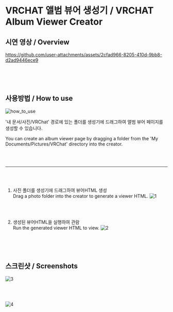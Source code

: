 # VRCHAT 앨범 뷰어 생성기 / VRCHAT Album Viewer Creator

## 시연 영상 / Overview

https://github.com/user-attachments/assets/2cfad966-8205-410d-9bb8-d2ad9446ece9

<br/>
<br/>
<br/>

## 사용방법 / How to use

![how_to_use](https://github.com/user-attachments/assets/4ddcc900-9684-4da9-85a5-207f29941005)

'내 문서/사진/VRChat' 경로에 있는 폴더를 생성기에 드래그하여 앨범 뷰어 페이지를 생성할 수 있습니다.

You can create an album viewer page by dragging a folder from the 'My Documents/Pictures/VRChat' directory into the creator.

<br/>
<br/>

---

<br/>
<br/>

1. 사진 폴더를 생성기에 드래그하여 뷰어HTML 생성 <br/> Drag a photo folder into the creator to generate a viewer HTML.
![1](https://github.com/user-attachments/assets/d202a9ca-3b69-442a-8e8a-01bd0158fc71)

<br/>
<br/>

2. 생성된 뷰어HTML을 실행하여 관람 <br/> Run the generated viewer HTML to view.
![2](https://github.com/user-attachments/assets/90ab536f-0d6d-491f-bcb6-573be5c165d1)

<br/>
<br/>
<br/>

## 스크린샷 / Screenshots
![3](https://github.com/user-attachments/assets/bc14159f-b87e-4912-bd8e-c8deac33ee99)

<br/>
<br/>

![4](https://github.com/user-attachments/assets/8c814323-b7d4-4e63-9293-69e1e27f65be)
